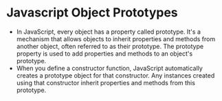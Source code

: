 # Javascript Object Prototypes 

- In JavaScript, every object has a property called prototype. It's a mechanism that allows objects to inherit properties and methods from another object, often referred to as their prototype. The prototype property is used to add properties and methods to an object's prototype.
- When you define a constructor function, JavaScript automatically creates a prototype object for that constructor. Any instances created using that constructor inherit properties and methods from this prototype.
